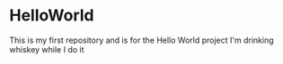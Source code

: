 # HelloWorld
This is my first repository and is for the Hello World project
I'm drinking whiskey while I do it

